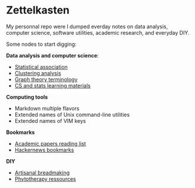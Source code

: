 # Zettelkasten 

My personnal repo were I dumped everday notes on data analysis, 
computer science, software utilities, academic research, and everyday DIY.

Some nodes to start digging:

**Data analysis and computer science**:
- [Statistical association](../2)
- [Clustering analysis](../5)
- [Graph theory terminology](../18)
- [CS and stats learning materials](../12)

**Computing tools**
- Markdown multiple flavors
- Extended names of Unix command-line utilities
- Extended names of VIM keys

**Bookmarks**
- [Academic papers reading list](../11)
- [Hackernews bookmarks](../8)

**DIY**
- [Artisanal breadmaking](../15)
- [Phytotherapy ressources](../14)

